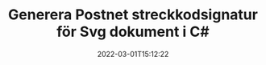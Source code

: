 ---
############################# Static ############################
layout: "auto-gen-signature"
date: 2022-03-01T15:12:22
draft: false
operation: Sign
signaturetype: Barcode
codetype: Postnet
fileformat: Svg
productName: .NET
lang: sv
productCode: net
otherformats: pdf doc docx docm dot dotm dotx odt ott rtf xls xlsx xlsm xlsb csv ods ots xltx xltm ppt pptx pps ppsx odp otp potx potm pptm ppsm png jpg bmp gif tiff svg webp wmf
breadcrumb: Put  Barcode signature on Svg for C#

############################# Head ############################
head_title: "eSign Svg dokument med Postnet streckkod i C#"
head_description: "Skapa Postnet streckkodsignatur och lägg den på Svg dokument med .NET med ett par rader kod. Använd GroupDocs Document Signature API för att signera olika filformat."

############################# Header ############################
title: "Generera Postnet streckkodsignatur för Svg dokument i C#"
description: "esignera dina Svg affärsdokument med Postnet streckkod. Skapa streckkodsignatur snabbt och enkelt med några rader kod för att ställa in signeringsalternativ."
bg_image: "https://cms.admin.containerize.com/templates/aspose/App_Themes/V3/images/bg/header1.png"
bg_overlay: false
button:
    enable: true

############################# SubMenu ############################
submenu:
    enable: true

    left:
        img_alt: "GroupDocs.Signature for .NET"
        image: "https://cms.admin.containerize.com/templates/groupdocs/images/product-logos/90x90-noborder/groupdocs-signature-net.png"
        product: "GroupDocs.Signature"
        platform: ".NET"



############################# About ############################
about:
    enable: true
    title: "Om GroupDocs.Signature for .NET API för streckkodsignaturer."
    content: |
        [GroupDocs.Signature for .NET](https://products.groupdocs.com/signature/net/) är ett snabbt och enkelt API för att hantera digitala dokument e-signering med streckkodstyper som UPCA, UPCE, EAN13, EAN14, Code39, Code39Extended, Code128, Codabar, Postnet, ISBN , ITF14 och många andra. Kunder kan enkelt skapa streckkoder som ger önskad text och lägga dem på PDF, Microsoft Office Words-dokument, Microsoft Office Excel-arbetsböcker, MS PowerPoint-presentationer, Adobe Photoshop-filer och olika bildformat. Streckkoder som placeras i dokument kan uppdateras, genomsökas, verifieras, raderas eller förhandsgranskas antingen. Dessutom stöds anpassning av streckkoder.
    

############################# Steps ############################
steps:
    enable: true
    title_left: "Steg för att signera Svg med Barcode i C#"
    content_left: |
        [GroupDocs.Signature for .NET](https://products.groupdocs.com/signature/net/) ger möjlighet att signera Svg-dokument med Barcode-signaturer snabbt och enkelt.
        
        * Skapa en instans av Signature class som tillhandahåller Svg fil som ska signera som sökväg eller minnesström
        * Instantera SignOptions-klassen och ställ in all efterfrågad data.
        * Anropa metoden Signature.Sign() och skicka utdatafilen Svg eller minnesström

    title_right: " Systemkrav"
    content_right: |
        GroupDocs.Signature for .NET stöds på alla större plattformar och operativsystem. Innan du kör koden nedan, se till att du har följande förutsättningar installerade på ditt system.

        * Operativsystem: Microsoft Windows, Linux, MacOS
        * Utvecklingsmiljöer: Microsoft Visual Studio, Xamarin, MonoDevelop
        * Frameworks: .NET Framework, .NET Standard, .NET Core, Mono
        * Få den senaste GroupDocs.Signature for .NET från [Nuget](https://www.nuget.org/packages/groupdocs.signature)
         
    code: |
        ```csharp    
        
        // Set up input Svg file
        string filePath = "input.svg";
        // Set up output file
        string outputFilePath = "output.svg";

        // Instantiate Signature for input file
        using (var signature = new GroupDocs.Signature.Signature(filePath))
        {
                // create barcode option with predefined barcode text
                var options = new BarcodeSignOptions("BC12345678")
                {
                    // setup Barcode encoding type
                    EncodeType = BarcodeTypes.Postnet,

                    // set signature position
                    Left = 50,
                    Top = 50,
                    Width = 200,
                    Height = 50                                        
                };
                
                // sign Svg document
                SignResult result = signature.Sign(outputFilePath, options);
        }

        ```

############################# Demos ############################
demos:
    enable: true
    title: "Signerar Svg dokument med Barcode Live Demo"
    content: |
       Signera filen Svg med olika signaturer just nu genom att besöka webbplatsen [GroupDocs.Signature App](https://products.groupdocs.app/signature/family). Gratis onlinedemo väntar på dig.

        
############################# About Formats ############################
about_formats:
    enable: true
    format:
        # format loop
        - icon: "fas fa-barcode"
          title: "About Postnet Barcode"
          content: |
            POSTNET (Postal Numeric Encoding Technique) är en streckkodssymbolik som används av United States Postal Service för att hjälpa till med att dirigera post.
          characterset: |
             Numeriska siffror (0-9).
          textcapacity: |
             Upp till 11 tecken.
          image: |
             iVBORw0KGgoAAAANSUhEUgAAACcAAAAjCAYAAAAXMhMjAAAAAXNSR0IArs4c6QAAAARnQU1BAACxjwv8YQUAAAAJcEhZcwAADsMAAA7DAcdvqGQAAACeSURBVFhH7c7BCkMxEELR/P9Pp1LoRrCXpi4Cbw5kIRKZtS82x52a407Ncae+HrfWer8Pyr+i/3NcQv/nuIT+z3EJ/X/Ocf9mlxuhsXZ2uREaa2eXG6Gxdna5ERprZ5cbobF2drkRGmtnlxuhsXZ2uREaa2eXG6Gxdna5ERprZ5cbobF2drkRGmtnlxuhsXZ2ubnAHHdqjjt18XF7vwDevzbHqsQWPwAAAABJRU5ErkJggg==

          link: ""

############################# More Formats ############################
more_formats:
    enable: true
    title: "Andra stödda Barcode-signaturer för C#"
    content: |
        "Du kan också signera Svg med andra signaturtyper. Se listan nedan."
    format: 
        
       
back_to_top:
    enable: true
---